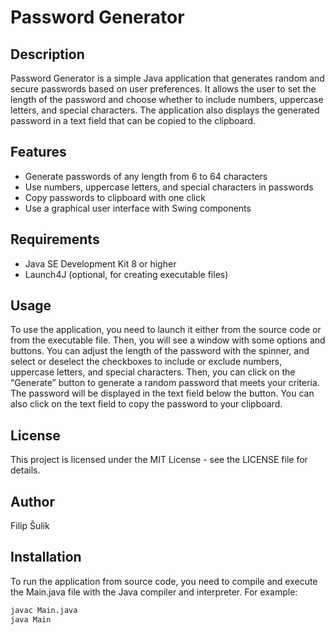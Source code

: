 # Password Generator

## Description

Password Generator is a simple Java application that generates random and secure passwords based on user preferences. It allows the user to set the length of the password and choose whether to include numbers, uppercase letters, and special characters. The application also displays the generated password in a text field that can be copied to the clipboard.

## Features

- Generate passwords of any length from 6 to 64 characters
- Use numbers, uppercase letters, and special characters in passwords
- Copy passwords to clipboard with one click
- Use a graphical user interface with Swing components

## Requirements

- Java SE Development Kit 8 or higher
- Launch4J (optional, for creating executable files)


## Usage
To use the application, you need to launch it either from the source code or from the executable file. Then, you will see a window with some options and buttons. You can adjust the length of the password with the spinner, and select or deselect the checkboxes to include or exclude numbers, uppercase letters, and special characters. Then, you can click on the “Generate” button to generate a random password that meets your criteria. The password will be displayed in the text field below the button. You can also click on the text field to copy the password to your clipboard.

## License
This project is licensed under the MIT License - see the LICENSE file for details.

## Author
Filip Šulík

## Installation

To run the application from source code, you need to compile and execute the Main.java file with the Java compiler and interpreter. For example:

```bash
javac Main.java
java Main
